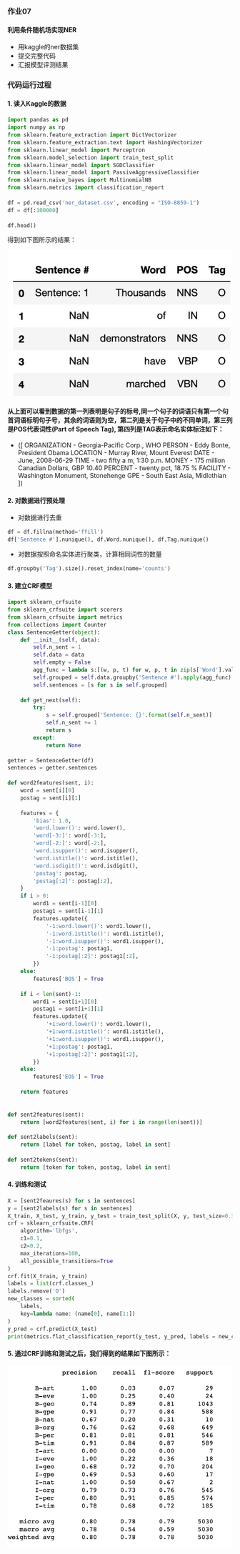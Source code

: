 ### 作业07
#### 利用条件随机场实现NER
- 用kaggle的ner数据集
- 提交完整代码
- 汇报模型评测结果
  
### 代码运行过程
#### 1. 读入Kaggle的数据

```python
import pandas as pd
import numpy as np
from sklearn.feature_extraction import DictVectorizer
from sklearn.feature_extraction.text import HashingVectorizer
from sklearn.linear_model import Perceptron
from sklearn.model_selection import train_test_split
from sklearn.linear_model import SGDClassifier
from sklearn.linear_model import PassiveAggressiveClassifier
from sklearn.naive_bayes import MultinomialNB
from sklearn.metrics import classification_report

df = pd.read_csv('ner_dataset.csv', encoding = "ISO-8859-1")
df = df[:100000]

df.head()
```

得到如下图所示的结果：

![DATA_OUTLINE](data_outline.png)


#### 从上面可以看到数据的第一列表明是句子的标号,同一个句子的词语只有第一个句首词语标明句子号，其余的词语则为空，第二列是关于句子中的不同单词，第三列是POS代表词性(Part of Speech Tag), 第四列是TAG表示命名实体标注如下：
- ([
 ORGANIZATION - Georgia-Pacific Corp., WHO
PERSON - Eddy Bonte, President Obama
LOCATION - Murray River, Mount Everest
DATE - June, 2008-06-29
TIME - two fifty a m, 1:30 p.m.
MONEY - 175 million Canadian Dollars, GBP 10.40
PERCENT - twenty pct, 18.75 %
FACILITY - Washington Monument, Stonehenge
GPE - South East Asia, Midlothian
])


#### 2. 对数据进行预处理

- 对数据进行去重

```python
df = df.fillna(method='ffill')
df['Sentence #'].nunique(), df.Word.nunique(), df.Tag.nunique()

```

- 对数据按照命名实体进行聚类，计算相同词性的数量

```python
df.groupby('Tag').size().reset_index(name='counts')

```

#### 3. 建立CRF模型

```python
import sklearn_crfsuite
from sklearn_crfsuite import scorers
from sklearn_crfsuite import metrics
from collections import Counter
class SentenceGetter(object):
    def __init__(self, data):
        self.n_sent = 1
        self.data = data
        self.empty = False
        agg_func = lambda s:[(w, p, t) for w, p, t in zip(s['Word'].values.tolist(), s['POS'].values.tolist(), s['Tag'].values.tolist())]
        self.grouped = self.data.groupby('Sentence #').apply(agg_func)
        self.sentences = [s for s in self.grouped]
    
    def get_next(self):
        try:
            s = self.grouped['Sentence: {}'.format(self.n_sent)]
            self.n_sent += 1
            return s
        except:
            return None
    
getter = SentenceGetter(df)
sentences = getter.sentences

def word2features(sent, i):
    word = sent[i][0]
    postag = sent[i][1]

    features = {
        'bias': 1.0,
        'word.lower()': word.lower(),
        'word[-3:]': word[-3:],
        'word[-2:]': word[-2:],
        'word.isupper()': word.isupper(),
        'word.istitle()': word.istitle(),
        'word.isdigit()': word.isdigit(),
        'postag': postag,
        'postag[:2]': postag[:2],
    }
    if i > 0:
        word1 = sent[i-1][0]
        postag1 = sent[i-1][1]
        features.update({
            '-1:word.lower()': word1.lower(),
            '-1:word.istitle()': word1.istitle(),
            '-1:word.isupper()': word1.isupper(),
            '-1:postag': postag1,
            '-1:postag[:2]': postag1[:2],
        })
    else:
        features['BOS'] = True

    if i < len(sent)-1:
        word1 = sent[i+1][0]
        postag1 = sent[i+1][1]
        features.update({
            '+1:word.lower()': word1.lower(),
            '+1:word.istitle()': word1.istitle(),
            '+1:word.isupper()': word1.isupper(),
            '+1:postag': postag1,
            '+1:postag[:2]': postag1[:2],
        })
    else:
        features['EOS'] = True

    return features


def sent2features(sent):
    return [word2features(sent, i) for i in range(len(sent))]

def sent2labels(sent):
    return [label for token, postag, label in sent]

def sent2tokens(sent):
    return [token for token, postag, label in sent]
```

#### 4. 训练和测试

```python
X = [sent2feaures(s) for s in sentences]
y = [sent2labels(s) for s in sentences]
X_train, X_test, y_train, y_test = train_test_split(X, y, test_size=0.33, random_state=0)
crf = sklearn_crfsuite.CRF(
    algorithm='lbfgs',
    c1=0.1,
    c2=0.2,
    max_iterations=100,
    all_possible_transitions=True
)
crf.fit(X_train, y_train)
labels = list(crf.classes_)
labels.remove('O')
new_classes = sorted(
    labels,
    key=lambda name: (name[0], name[1:])
)
y_pred = crf.predict(X_test)
print(metrics.flat_classification_report(y_test, y_pred, labels = new_classes))
```

#### 5. 通过CRF训练和测试之后，我们得到的结果如下图所示：
![RESULT](result.png)

